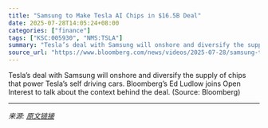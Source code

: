 ```yaml
---
title: "Samsung to Make Tesla AI Chips in $16.5B Deal"
date: 2025-07-28T14:05:24+08:00
categories: ["finance"]
tags: ["KSC:005930", "NMS:TSLA"]
summary: "Tesla’s deal with Samsung will onshore and diversify the supply of chips that power Tesla’s self driving cars. Bloomberg’s Ed Ludlow joins Open Interest to talk about the context behind the deal. (Sou"
source_url: "https://www.bloomberg.com/news/videos/2025-07-28/samsung-to-make-tesla-ai-chips-in-16-5b-deal-video"
---
```


Tesla’s deal with Samsung will onshore and diversify the supply of chips that power Tesla’s self driving cars. Bloomberg’s Ed Ludlow joins Open Interest to talk about the context behind the deal. (Source: Bloomberg)

---

*来源: [原文链接](https://www.bloomberg.com/news/videos/2025-07-28/samsung-to-make-tesla-ai-chips-in-16-5b-deal-video)*
